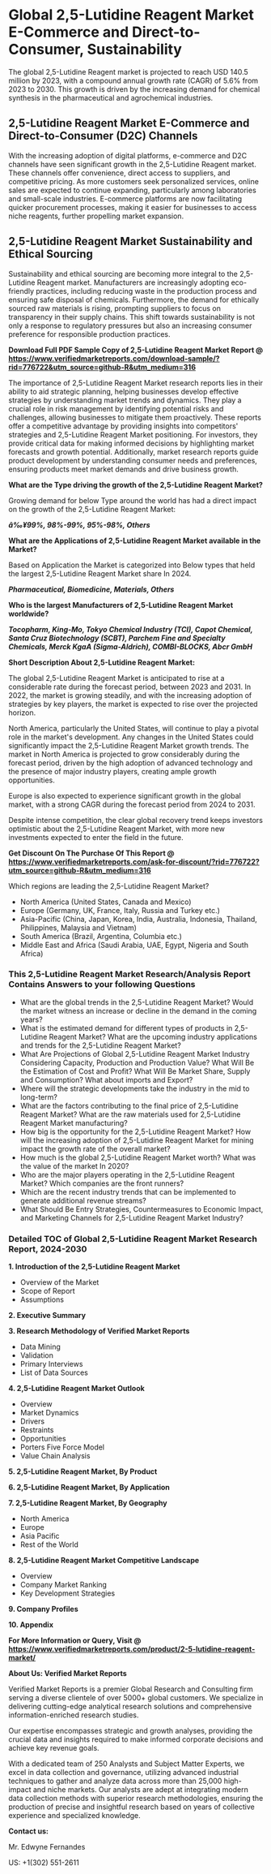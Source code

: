 <h1>Global 2,5-Lutidine Reagent Market E-Commerce and Direct-to-Consumer, Sustainability</h1><p class=""><p>The global 2,5-Lutidine Reagent market is projected to reach USD 140.5 million by 2023, with a compound annual growth rate (CAGR) of 5.6% from 2023 to 2030. This growth is driven by the increasing demand for chemical synthesis in the pharmaceutical and agrochemical industries.</p><h2>2,5-Lutidine Reagent Market E-Commerce and Direct-to-Consumer (D2C) Channels</h2><p>With the increasing adoption of digital platforms, e-commerce and D2C channels have seen significant growth in the 2,5-Lutidine Reagent market. These channels offer convenience, direct access to suppliers, and competitive pricing. As more customers seek personalized services, online sales are expected to continue expanding, particularly among laboratories and small-scale industries. E-commerce platforms are now facilitating quicker procurement processes, making it easier for businesses to access niche reagents, further propelling market expansion.</p><h2>2,5-Lutidine Reagent Market Sustainability and Ethical Sourcing</h2><p>Sustainability and ethical sourcing are becoming more integral to the 2,5-Lutidine Reagent market. Manufacturers are increasingly adopting eco-friendly practices, including reducing waste in the production process and ensuring safe disposal of chemicals. Furthermore, the demand for ethically sourced raw materials is rising, prompting suppliers to focus on transparency in their supply chains. This shift towards sustainability is not only a response to regulatory pressures but also an increasing consumer preference for responsible production practices.</p></p><p class=""><strong>Download Full PDF Sample Copy of 2,5-Lutidine Reagent Market Report @ <a href="https://www.verifiedmarketreports.com/download-sample/?rid=776722&utm_source=github-R&utm_medium=316" target="_blank">https://www.verifiedmarketreports.com/download-sample/?rid=776722&utm_source=github-R&utm_medium=316</a></strong></p><p>The importance of&nbsp;2,5-Lutidine Reagent Market research reports lies in their ability to aid strategic planning, helping businesses develop effective strategies by understanding market trends and dynamics. They play a crucial role in risk management by identifying potential risks and challenges, allowing businesses to mitigate them proactively. These reports offer a competitive advantage by providing insights into competitors' strategies and 2,5-Lutidine Reagent Market positioning. For investors, they provide critical data for making informed decisions by highlighting market forecasts and growth potential. Additionally, market research reports guide product development by understanding consumer needs and preferences, ensuring products meet market demands and drive business growth.</p><p><strong>What are the&nbsp;Type driving the growth of the 2,5-Lutidine Reagent Market?</strong></p><p id="" class="">Growing demand for below Type around the world has had a direct impact on the growth of the 2,5-Lutidine Reagent Market:</p><p class=""><em><strong>â‰¥99%, 98%-99%, 95%-98%, Others</strong></em></p><p class=""><strong>What are the&nbsp;Applications&nbsp;of 2,5-Lutidine Reagent Market available in the Market?</strong></p><p id="" class="">Based on Application the Market is categorized into Below types that held the largest 2,5-Lutidine Reagent Market share In 2024.</p><p class=""><em><strong>Pharmaceutical, Biomedicine, Materials, Others</strong></em></p><p class=""><strong>Who is the largest Manufacturers of 2,5-Lutidine Reagent Market worldwide?</strong></p><p><em><strong>Tocopharm, King-Mo, Tokyo Chemical Industry (TCI), Capot Chemical, Santa Cruz Biotechnology (SCBT), Parchem Fine and Specialty Chemicals, Merck KgaA (Sigma-Aldrich), COMBI-BLOCKS, Abcr GmbH</strong></em></p><p id="" class=""><strong>Short Description About 2,5-Lutidine Reagent Market:</strong></p><p>The global 2,5-Lutidine Reagent Market is anticipated to rise at a considerable rate during the forecast period, between 2023 and 2031. In 2022, the market is growing steadily, and with the increasing adoption of strategies by key players, the market is expected to rise over the projected horizon.</p><p>North America, particularly the United States, will continue to play a pivotal role in the market's development. Any changes in the United States could significantly impact the 2,5-Lutidine Reagent Market growth trends. The market in North America is projected to grow considerably during the forecast period, driven by the high adoption of advanced technology and the presence of major industry players, creating ample growth opportunities.</p><p>Europe is also expected to experience significant growth in the global market, with a strong CAGR during the forecast period from 2024 to 2031.</p><p>Despite intense competition, the clear global recovery trend keeps investors optimistic about the 2,5-Lutidine Reagent Market, with more new investments expected to enter the field in the future.</p><p id="" class=""><strong>Get Discount On The Purchase Of This Report @ <a href="https://www.verifiedmarketreports.com/ask-for-discount/?rid=776722?utm_source=github-R&utm_medium=316" target="_blank">https://www.verifiedmarketreports.com/ask-for-discount/?rid=776722?utm_source=github-R&utm_medium=316</a></strong></p><p class="">Which regions are leading the 2,5-Lutidine Reagent Market?</p><ul><li>North America (United States, Canada and Mexico)</li><li>Europe (Germany, UK, France, Italy, Russia and Turkey etc.)</li><li>Asia-Pacific (China, Japan, Korea, India, Australia, Indonesia, Thailand, Philippines, Malaysia and Vietnam)</li><li>South America (Brazil, Argentina, Columbia etc.)</li><li>Middle East and Africa (Saudi Arabia, UAE, Egypt, Nigeria and South Africa)</li></ul><h3 id="" class="">This 2,5-Lutidine Reagent Market Research/Analysis Report Contains Answers to your following Questions</h3><ul><li>What are the global trends in the 2,5-Lutidine Reagent Market? Would the market witness an increase or decline in the demand in the coming years?</li><li>What is the estimated demand for different types of products in 2,5-Lutidine Reagent Market? What are the upcoming industry applications and trends for the 2,5-Lutidine Reagent Market?</li><li>What Are Projections of Global 2,5-Lutidine Reagent Market Industry Considering Capacity, Production and Production Value? What Will Be the Estimation of Cost and Profit? What Will Be Market Share, Supply and Consumption? What about imports and Export?</li><li>Where will the strategic developments take the industry in the mid to long-term?</li><li>What are the factors contributing to the final price of 2,5-Lutidine Reagent Market? What are the raw materials used for 2,5-Lutidine Reagent Market manufacturing?</li><li>How big is the opportunity for the 2,5-Lutidine Reagent Market? How will the increasing adoption of 2,5-Lutidine Reagent Market for mining impact the growth rate of the overall market?</li><li>How much is the global 2,5-Lutidine Reagent Market worth? What was the value of the market In 2020?</li><li>Who are the major players operating in the 2,5-Lutidine Reagent Market? Which companies are the front runners?</li><li>Which are the recent industry trends that can be implemented to generate additional revenue streams?</li><li>What Should Be Entry Strategies, Countermeasures to Economic Impact, and Marketing Channels for 2,5-Lutidine Reagent Market Industry?</li></ul><h3 id="" class="">Detailed TOC of Global 2,5-Lutidine Reagent Market Research Report, 2024-2030</h3><p id="" class=""><strong>1. Introduction of the 2,5-Lutidine Reagent Market</strong></p><ul><li>Overview of the Market</li><li>Scope of Report</li><li>Assumptions</li></ul><p id="" class=""><strong>2. Executive Summary</strong></p><p id="" class=""><strong>3. Research Methodology of Verified Market Reports</strong></p><ul><li>Data Mining</li><li>Validation</li><li>Primary Interviews</li><li>List of Data Sources</li></ul><p id="" class=""><strong>4. 2,5-Lutidine Reagent Market Outlook</strong></p><ul><li>Overview</li><li>Market Dynamics</li><li>Drivers</li><li>Restraints</li><li>Opportunities</li><li>Porters Five Force Model</li><li>Value Chain Analysis</li></ul><p id="" class=""><strong>5. 2,5-Lutidine Reagent Market, By Product</strong></p><p id="" class=""><strong>6. 2,5-Lutidine Reagent Market, By Application</strong></p><p id="" class=""><strong>7. 2,5-Lutidine Reagent Market, By Geography</strong></p><ul><li>North America</li><li>Europe</li><li>Asia Pacific</li><li>Rest of the World</li></ul><p id="" class=""><strong>8. 2,5-Lutidine Reagent Market Competitive Landscape</strong></p><ul><li>Overview</li><li>Company Market Ranking</li><li>Key Development Strategies</li></ul><p id="" class=""><strong>9. Company Profiles</strong></p><p id="" class=""><strong>10. Appendix</strong></p><p id="" class=""><strong>For More Information or Query, Visit @ <a href="https://www.verifiedmarketreports.com/product/2-5-lutidine-reagent-market/" target="_blank">https://www.verifiedmarketreports.com/product/2-5-lutidine-reagent-market/</a></strong></p><p id="" class=""><strong>About Us: Verified Market Reports</strong></p><p id="" class="">Verified Market Reports is a premier Global Research and Consulting firm serving a diverse clientele of over 5000+ global customers. We specialize in delivering cutting-edge analytical research solutions and comprehensive information-enriched research studies.</p><p id="" class="">Our expertise encompasses strategic and growth analyses, providing the crucial data and insights required to make informed corporate decisions and achieve key revenue goals.</p><p id="" class="">With a dedicated team of 250 Analysts and Subject Matter Experts, we excel in data collection and governance, utilizing advanced industrial techniques to gather and analyze data across more than 25,000 high-impact and niche markets. Our analysts are adept at integrating modern data collection methods with superior research methodologies, ensuring the production of precise and insightful research based on years of collective experience and specialized knowledge.</p><p id="" class=""><strong>Contact us:</strong></p><p id="" class="">Mr. Edwyne Fernandes</p><p id="" class="">US: +1(302) 551-2611</p>